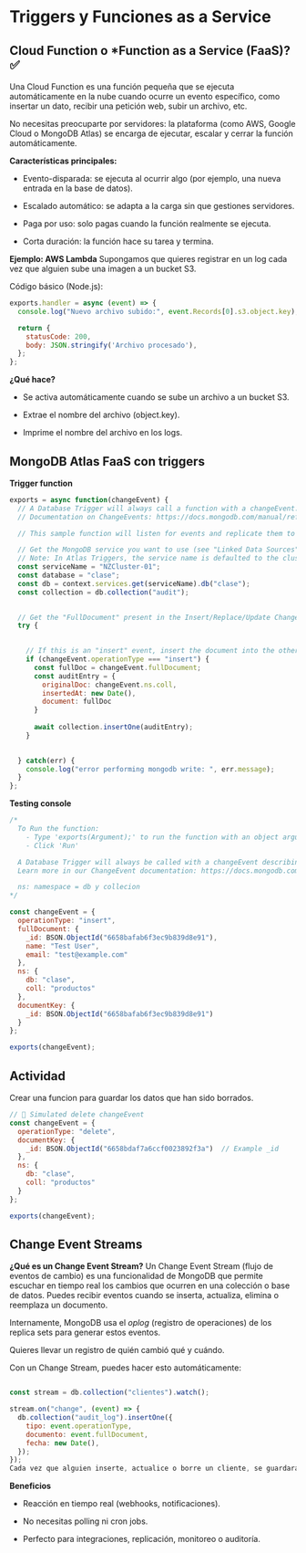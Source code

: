 # Triggers y Funciones as a Service

## Cloud Function o *Function as a Service (FaaS)? ✅
Una Cloud Function es una función pequeña que se ejecuta automáticamente en la nube cuando ocurre un evento específico, como insertar un dato, recibir una petición web, subir un archivo, etc.

No necesitas preocuparte por servidores: la plataforma (como AWS, Google Cloud o MongoDB Atlas) se encarga de ejecutar, escalar y cerrar la función automáticamente.

**Características principales:**
- Evento-disparada: se ejecuta al ocurrir algo (por ejemplo, una nueva entrada en la base de datos).

- Escalado automático: se adapta a la carga sin que gestiones servidores.

- Paga por uso: solo pagas cuando la función realmente se ejecuta.

- Corta duración: la función hace su tarea y termina.

**Ejemplo: AWS Lambda**
Supongamos que quieres registrar en un log cada vez que alguien sube una imagen a un bucket S3.

Código básico (Node.js):
```javascript
exports.handler = async (event) => {
  console.log("Nuevo archivo subido:", event.Records[0].s3.object.key);

  return {
    statusCode: 200,
    body: JSON.stringify('Archivo procesado'),
  };
};
```

**¿Qué hace?**
- Se activa automáticamente cuando se sube un archivo a un bucket S3.

- Extrae el nombre del archivo (object.key).

- Imprime el nombre del archivo en los logs.

## MongoDB Atlas FaaS con triggers

**Trigger function**

```js
exports = async function(changeEvent) {
  // A Database Trigger will always call a function with a changeEvent.
  // Documentation on ChangeEvents: https://docs.mongodb.com/manual/reference/change-events/

  // This sample function will listen for events and replicate them to a collection in a different Database

  // Get the MongoDB service you want to use (see "Linked Data Sources" tab)
  // Note: In Atlas Triggers, the service name is defaulted to the cluster name.
  const serviceName = "NZCluster-01";
  const database = "clase";
  const db = context.services.get(serviceName).db("clase");
  const collection = db.collection("audit");

  
  // Get the "FullDocument" present in the Insert/Replace/Update ChangeEvents
  try {
    

    // If this is an "insert" event, insert the document into the other collection
    if (changeEvent.operationType === "insert") {
      const fullDoc = changeEvent.fullDocument;
      const auditEntry = {
        originalDoc: changeEvent.ns.coll,
        insertedAt: new Date(),
        document: fullDoc
      }
      
      await collection.insertOne(auditEntry);
    }

    
  } catch(err) {
    console.log("error performing mongodb write: ", err.message);
  }
};

```

**Testing console**

```js
/*
  To Run the function:
    - Type 'exports(Argument);' to run the function with an object argument
    - Click 'Run'

  A Database Trigger will always be called with a changeEvent describing the change that happened in the database.
  Learn more in our ChangeEvent documentation: https://docs.mongodb.com/manual/reference/change-events/

  ns: namespace = db y collecion 
*/

const changeEvent = {
  operationType: "insert",
  fullDocument: {
    _id: BSON.ObjectId("6658bafab6f3ec9b839d8e91"),
    name: "Test User",
    email: "test@example.com"
  },
  ns: {
    db: "clase",
    coll: "productos"
  },
  documentKey: {
    _id: BSON.ObjectId("6658bafab6f3ec9b839d8e91")
  }
};

exports(changeEvent);
```


## Actividad

Crear una funcion para guardar los datos que han sido borrados.

```jsx
// 🧪 Simulated delete changeEvent
const changeEvent = {
  operationType: "delete",
  documentKey: {
    _id: BSON.ObjectId("6658bdaf7a6ccf0023892f3a")  // Example _id
  },
  ns: {
    db: "clase",
    coll: "productos"
  }
};

exports(changeEvent);
```


## Change Event Streams

**¿Qué es un Change Event Stream?**
Un Change Event Stream (flujo de eventos de cambio) es una funcionalidad de MongoDB que permite escuchar en tiempo real los cambios que ocurren en una colección o base de datos.
Puedes recibir eventos cuando se inserta, actualiza, elimina o reemplaza un documento.

Internamente, MongoDB usa el *oplog* (registro de operaciones) de los replica sets para generar estos eventos.

Quieres llevar un registro de quién cambió qué y cuándo.

Con un Change Stream, puedes hacer esto automáticamente:

```js

const stream = db.collection("clientes").watch();

stream.on("change", (event) => {
  db.collection("audit_log").insertOne({
    tipo: event.operationType,
    documento: event.fullDocument,
    fecha: new Date(),
  });
});
Cada vez que alguien inserte, actualice o borre un cliente, se guardará un log con los detalles del cambio.
```

**Beneficios**
- Reacción en tiempo real (webhooks, notificaciones).

- No necesitas polling ni cron jobs.

- Perfecto para integraciones, replicación, monitoreo o auditoría.
